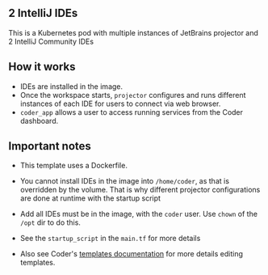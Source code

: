 ## 2 IntelliJ IDEs

This is a Kubernetes pod with multiple instances of JetBrains projector and 2 IntelliJ Community IDEs

## How it works

- IDEs are installed in the image.
- Once the workspace starts, `projector` configures and runs different instances of each IDE for users to connect via web browser.
- `coder_app` allows a user to access running services from the Coder dashboard.

## Important notes

- This template uses a Dockerfile.

- You cannot install IDEs in the image into `/home/coder`, as that is overridden by the volume. That is why different projector configurations are done at runtime with the startup script

- Add all IDEs must be in the image, with the `coder` user. Use `chown` of the `/opt` dir to do this.

- See the `startup_script` in the `main.tf` for more details

- Also see Coder's [templates documentation](https://coder.com/docs/coder-oss/latest/templates) for more details editing templates.
